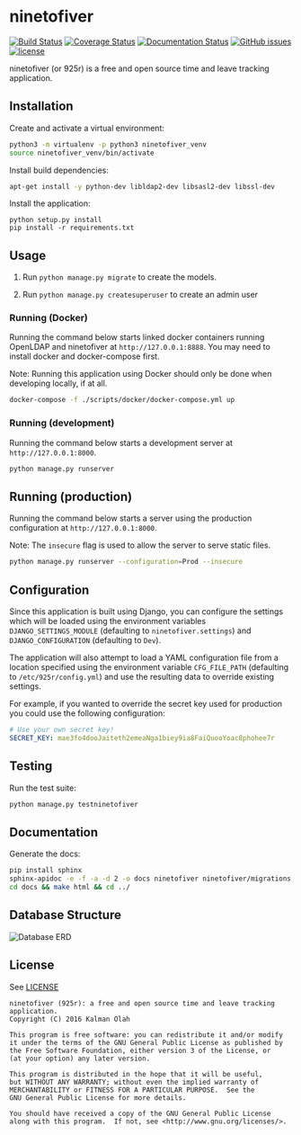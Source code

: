 ninetofiver
===========

[![Build Status](https://travis-ci.org/kalmanolah/925r.svg?branch=master)](https://travis-ci.org/kalmanolah/925r)
[![Coverage Status](https://coveralls.io/repos/github/kalmanolah/925r/badge.svg?branch=master)](https://coveralls.io/github/kalmanolah/925r?branch=master)
[![Documentation Status](https://readthedocs.org/projects/925r/badge/?version=latest)](http://925r.readthedocs.io/en/latest/?badge=latest)
[![GitHub issues](https://img.shields.io/github/issues/kalmanolah/925r.svg)](https://shields.io)
[![license](https://img.shields.io/github/license/kalmanolah/925r.svg)](https://shields.io)

ninetofiver (or 925r) is a free and open source time and leave tracking application.

## Installation

Create and activate a virtual environment:

```bash
python3 -m virtualenv -p python3 ninetofiver_venv
source ninetofiver_venv/bin/activate
```

Install build dependencies:

```bash
apt-get install -y python-dev libldap2-dev libsasl2-dev libssl-dev
```

Install the application:

```
python setup.py install
pip install -r requirements.txt
```

## Usage

1. Run `python manage.py migrate` to create the models.

2. Run `python manage.py createsuperuser` to create an admin user

### Running (Docker)

Running the command below starts linked docker containers
running OpenLDAP and ninetofiver at `http://127.0.0.1:8888`.
You may need to install docker and docker-compose first.

Note: Running this application using Docker should only be done when
developing locally, if at all.

```bash
docker-compose -f ./scripts/docker/docker-compose.yml up
```

### Running (development)

Running the command below starts a development server at
`http://127.0.0.1:8000`.

```bash
python manage.py runserver
```

## Running (production)

Running the command below starts a server using the production configuration
at `http://127.0.0.1:8000`.

Note: The `insecure` flag is used to allow the server to serve static files.

```bash
python manage.py runserver --configuration=Prod --insecure
```

## Configuration

Since this application is built using Django, you can configure the settings
which will be loaded using the environment variables `DJANGO_SETTINGS_MODULE`
(defaulting to `ninetofiver.settings`) and `DJANGO_CONFIGURATION` (defaulting
to `Dev`).

The application will also attempt to load a YAML configuration file from a
location specified using the environment variable `CFG_FILE_PATH` (defaulting
to `/etc/925r/config.yml`) and use the resulting data to override existing
settings.

For example, if you wanted to override the secret key used for production you
could use the following configuration:

```yaml
# Use your own secret key!
SECRET_KEY: mae3fo4dooJaiteth2emeaNga1biey9ia8FaiQuooYoac8phohee7r
```

## Testing

Run the test suite:

```bash
python manage.py testninetofiver
```

## Documentation

Generate the docs:

```bash
pip install sphinx
sphinx-apidoc -e -f -a -d 2 -o docs ninetofiver ninetofiver/migrations
cd docs && make html && cd ../
```

## Database Structure  

![Database ERD](http://i.imgur.com/T11pQN3.png)

## License

See [LICENSE](LICENSE)

```
ninetofiver (925r): a free and open source time and leave tracking application.
Copyright (C) 2016 Kalman Olah

This program is free software: you can redistribute it and/or modify
it under the terms of the GNU General Public License as published by
the Free Software Foundation, either version 3 of the License, or
(at your option) any later version.

This program is distributed in the hope that it will be useful,
but WITHOUT ANY WARRANTY; without even the implied warranty of
MERCHANTABILITY or FITNESS FOR A PARTICULAR PURPOSE.  See the
GNU General Public License for more details.

You should have received a copy of the GNU General Public License
along with this program.  If not, see <http://www.gnu.org/licenses/>.
```
